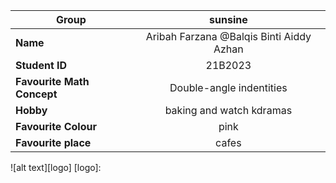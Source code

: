 | **Group** | sunsine |
|-----|:----:|
| **Name** | Aribah Farzana @Balqis Binti Aiddy Azhan |
| **Student ID** | 21B2023 |
| **Favourite Math Concept** | Double-angle indentities |
| **Hobby** | baking and watch kdramas |
| **Favourite Colour** | pink |
| **Favourite place** | cafes |

![alt text][logo]
[logo]: 
